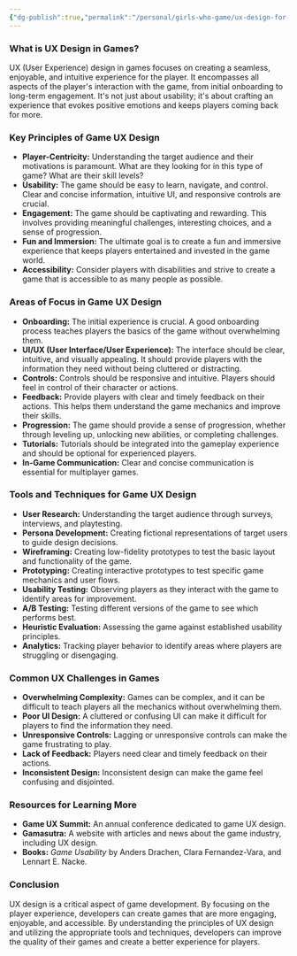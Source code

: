 ```yaml
---
{"dg-publish":true,"permalink":"/personal/girls-who-game/ux-design-for-games/","dgPassFrontmatter":true}
---
```


### What is UX Design in Games?

UX (User Experience) design in games focuses on creating a seamless, enjoyable, and intuitive experience for the player. It encompasses all aspects of the player's interaction with the game, from initial onboarding to long-term engagement. It's not just about usability; it's about crafting an experience that evokes positive emotions and keeps players coming back for more.

### Key Principles of Game UX Design

*   **Player-Centricity:** Understanding the target audience and their motivations is paramount. What are they looking for in this type of game? What are their skill levels?
*   **Usability:** The game should be easy to learn, navigate, and control. Clear and concise information, intuitive UI, and responsive controls are crucial.
*   **Engagement:** The game should be captivating and rewarding. This involves providing meaningful challenges, interesting choices, and a sense of progression.
*   **Fun and Immersion:** The ultimate goal is to create a fun and immersive experience that keeps players entertained and invested in the game world.
*   **Accessibility:** Consider players with disabilities and strive to create a game that is accessible to as many people as possible.

### Areas of Focus in Game UX Design

*   **Onboarding:** The initial experience is crucial. A good onboarding process teaches players the basics of the game without overwhelming them.
*   **UI/UX (User Interface/User Experience):** The interface should be clear, intuitive, and visually appealing. It should provide players with the information they need without being cluttered or distracting.
*   **Controls:** Controls should be responsive and intuitive. Players should feel in control of their character or actions.
*   **Feedback:** Provide players with clear and timely feedback on their actions. This helps them understand the game mechanics and improve their skills.
*   **Progression:** The game should provide a sense of progression, whether through leveling up, unlocking new abilities, or completing challenges.
*   **Tutorials:** Tutorials should be integrated into the gameplay experience and should be optional for experienced players.
*   **In-Game Communication:** Clear and concise communication is essential for multiplayer games.

### Tools and Techniques for Game UX Design

*   **User Research:** Understanding the target audience through surveys, interviews, and playtesting.
*   **Persona Development:** Creating fictional representations of target users to guide design decisions.
*   **Wireframing:** Creating low-fidelity prototypes to test the basic layout and functionality of the game.
*   **Prototyping:** Creating interactive prototypes to test specific game mechanics and user flows.
*   **Usability Testing:** Observing players as they interact with the game to identify areas for improvement.
*   **A/B Testing:** Testing different versions of the game to see which performs best.
*   **Heuristic Evaluation:** Assessing the game against established usability principles.
*   **Analytics:** Tracking player behavior to identify areas where players are struggling or disengaging.

### Common UX Challenges in Games

*   **Overwhelming Complexity:** Games can be complex, and it can be difficult to teach players all the mechanics without overwhelming them.
*   **Poor UI Design:** A cluttered or confusing UI can make it difficult for players to find the information they need.
*   **Unresponsive Controls:** Lagging or unresponsive controls can make the game frustrating to play.
*   **Lack of Feedback:** Players need clear and timely feedback on their actions.
*   **Inconsistent Design:** Inconsistent design can make the game feel confusing and disjointed.

### Resources for Learning More

*   **Game UX Summit:** An annual conference dedicated to game UX design.
*   **Gamasutra:** A website with articles and news about the game industry, including UX design.
*   **Books:** *Game Usability* by Anders Drachen, Clara Fernandez-Vara, and Lennart E. Nacke.

### Conclusion

UX design is a critical aspect of game development. By focusing on the player experience, developers can create games that are more engaging, enjoyable, and accessible. By understanding the principles of UX design and utilizing the appropriate tools and techniques, developers can improve the quality of their games and create a better experience for players.
